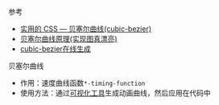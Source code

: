 参考
* [实用的 CSS — 贝塞尔曲线(cubic-bezier)](https://www.jianshu.com/p/d999f090d333)
* [贝塞尔曲线原理(实现图真漂亮)](https://www.jianshu.com/p/8f82db9556d2)
* [cubic-bezier在线生成](https://cubic-bezier.com/#.17,.67,.83,.67)

贝塞尔曲线
* 作用：速度曲线函数`*-timing-function`
* 使用方法：通过[可视化工具](https://cubic-bezier.com/#.17,.67,.83,.67)生成动画曲线，然后应用在代码中